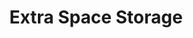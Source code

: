 ---
title: "Extra Space Storage"
url: /chicago/extra-space-storage-west-diversey-avenue/
shop: storage rental
---